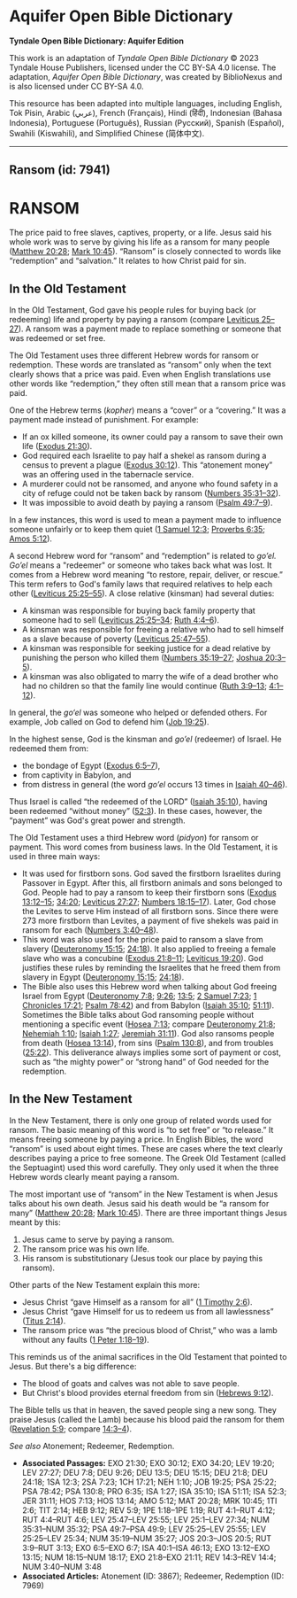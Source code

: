 # Aquifer Open Bible Dictionary

**Tyndale Open Bible Dictionary: Aquifer Edition**

This work is an adaptation of *Tyndale Open Bible Dictionary* © 2023 Tyndale House Publishers, licensed under the CC BY\-SA 4\.0 license. The adaptation, *Aquifer Open Bible Dictionary*, was created by BiblioNexus and is also licensed under CC BY\-SA 4\.0\.

This resource has been adapted into multiple languages, including English, Tok Pisin, Arabic (عربي), French (Français), Hindi (हिंदी), Indonesian (Bahasa Indonesia), Portuguese (Português), Russian (Русский), Spanish (Español), Swahili (Kiswahili), and Simplified Chinese (简体中文).



--------------------------------

## Ransom (id: 7941)

RANSOM
======

The price paid to free slaves, captives, property, or a life. Jesus said his whole work was to serve by giving his life as a ransom for many people ([Matthew 20:28](https://ref.ly/Matt20:28); [Mark 10:45](https://ref.ly/Mark10:45)). “Ransom” is closely connected to words like “redemption” and “salvation.” It relates to how Christ paid for sin.

In the Old Testament
--------------------

In the Old Testament, God gave his people rules for buying back (or redeeming) life and property by paying a ransom (compare [Leviticus 25–27](https://ref.ly/Lev25:1-Lev27:34)). A ransom was a payment made to replace something or someone that was redeemed or set free.

The Old Testament uses three different Hebrew words for ransom or redemption. These words are translated as “ransom” only when the text clearly shows that a price was paid. Even when English translations use other words like “redemption,” they often still mean that a ransom price was paid.

One of the Hebrew terms (*kopher*) means a “cover” or a “covering.” It was a payment made instead of punishment. For example:

* If an ox killed someone, its owner could pay a ransom to save their own life ([Exodus 21:30](https://ref.ly/Exod21:30)).
* God required each Israelite to pay half a shekel as ransom during a census to prevent a plague ([Exodus 30:12](https://ref.ly/Exod30:12)). This “atonement money” was an offering used in the tabernacle service.
* A murderer could not be ransomed, and anyone who found safety in a city of refuge could not be taken back by ransom ([Numbers 35:31–32](https://ref.ly/Num35:31-Num35:32)).
* It was impossible to avoid death by paying a ransom ([Psalm 49:7–9](https://ref.ly/Ps49:7-Ps49:9)).

In a few instances, this word is used to mean a payment made to influence someone unfairly or to keep them quiet ([1 Samuel 12:3](https://ref.ly/1Sam12:3); [Proverbs 6:35](https://ref.ly/Prov6:35); [Amos 5:12](https://ref.ly/Amos5:12)).

A second Hebrew word for “ransom” and “redemption” is related to *go’el.* *Go’el* means a "redeemer" or someone who takes back what was lost. It comes from a Hebrew word meaning “to restore, repair, deliver, or rescue.” This term refers to God's family laws that required relatives to help each other ([Leviticus 25:25–55](https://ref.ly/Lev25:25-Lev25:55)). A close relative (kinsman) had several duties:

* A kinsman was responsible for buying back family property that someone had to sell ([Leviticus 25:25–34](https://ref.ly/Lev25:25-Lev25:34); [Ruth 4:4–6](https://ref.ly/Ruth4:4-Ruth4:6)).
* A kinsman was responsible for freeing a relative who had to sell himself as a slave because of poverty ([Leviticus 25:47–55](https://ref.ly/Lev25:47-Lev25:55)).
* A kinsman was responsible for seeking justice for a dead relative by punishing the person who killed them ([Numbers 35:19–27](https://ref.ly/Num35:19-Num35:27); [Joshua 20:3–5](https://ref.ly/Josh20:3-Josh20:5)).
* A kinsman was also obligated to marry the wife of a dead brother who had no children so that the family line would continue ([Ruth 3:9–13](https://ref.ly/Ruth3:9-Ruth3:13); [4:1–12](https://ref.ly/Ruth4:1-Ruth4:12)).

In general, the *go‘el* was someone who helped or defended others. For example, Job called on God to defend him ([Job 19:25](https://ref.ly/Job19:25)). 

In the highest sense, God is the kinsman and *go’el* (redeemer) of Israel. He redeemed them from:

* the bondage of Egypt ([Exodus 6:5–7](https://ref.ly/Exod6:5-Exod6:7)),
* from captivity in Babylon, and
* from distress in general (the word *go’el* occurs 13 times in [Isaiah 40–46](https://ref.ly/Isa40:1-Isa46:13)).

Thus Israel is called “the redeemed of the LORD” ([Isaiah 35:10](https://ref.ly/Isa35:10)), having been redeemed “without money” ([52:3](https://ref.ly/Isa52:3)). In these cases, however, the “payment” was God's great power and strength.

The Old Testament uses a third Hebrew word (*pidyon*) for ransom or payment. This word comes from business laws. In the Old Testament, it is used in three main ways:

* It was used for firstborn sons. God saved the firstborn Israelites during Passover in Egypt. After this, all firstborn animals and sons belonged to God. People had to pay a ransom to keep their firstborn sons ([Exodus 13:12–15](https://ref.ly/Exod13:12-Exod13:15); [34:20](https://ref.ly/Exod34:20); [Leviticus 27:27](https://ref.ly/Lev27:27); [Numbers 18:15–17](https://ref.ly/Num18:15-Num18:17)). Later, God chose the Levites to serve Him instead of all firstborn sons. Since there were 273 more firstborn than Levites, a payment of five shekels was paid in ransom for each ([Numbers 3:40–48](https://ref.ly/Num3:40-Num3:48)).
* This word was also used for the price paid to ransom a slave from slavery ([Deuteronomy 15:15](https://ref.ly/Deut15:15); [24:18](https://ref.ly/Deut24:18)). It also applied to freeing a female slave who was a concubine ([Exodus 21:8–11](https://ref.ly/Exod21:8-Exod21:11); [Leviticus 19:20](https://ref.ly/Lev19:20)). God justifies these rules by reminding the Israelites that he freed them from slavery in Egypt ([Deuteronomy 15:15](https://ref.ly/Deut15:15); [24:18](https://ref.ly/Deut24:18)).
* The Bible also uses this Hebrew word when talking about God freeing Israel from Egypt ([Deuteronomy 7:8](https://ref.ly/Deut7:8); [9:26](https://ref.ly/Deut9:26); [13:5](https://ref.ly/Deut13:5); [2 Samuel 7:23](https://ref.ly/2Sam7:23); [1 Chronicles 17:21](https://ref.ly/1Chr17:21); [Psalm 78:42](https://ref.ly/Ps78:42)) and from Babylon ([Isaiah 35:10](https://ref.ly/Isa35:10); [51:11](https://ref.ly/Isa51:11)). Sometimes the Bible talks about God ransoming people without mentioning a specific event ([Hosea 7:13](https://ref.ly/Hos7:13); compare [Deuteronomy 21:8](https://ref.ly/Deut21:8); [Nehemiah 1:10](https://ref.ly/Neh1:10); [Isaiah 1:27](https://ref.ly/Isa1:27); [Jeremiah 31:11](https://ref.ly/Jer31:11)). God also ransoms people from death ([Hosea 13:14](https://ref.ly/Hos13:14)), from sins ([Psalm 130:8](https://ref.ly/Ps130:8)), and from troubles ([25:22](https://ref.ly/Ps25:22)). This deliverance always implies some sort of payment or cost, such as “the mighty power” or “strong hand” of God needed for the redemption.

In the New Testament
--------------------

In the New Testament, there is only one group of related words used for ransom. The basic meaning of this word is “to set free” or “to release.” It means freeing someone by paying a price. In English Bibles, the word “ransom” is used about eight times. These are cases where the text clearly describes paying a price to free someone. The Greek Old Testament (called the Septuagint) used this word carefully. They only used it when the three Hebrew words clearly meant paying a ransom.

The most important use of “ransom” in the New Testament is when Jesus talks about his own death. Jesus said his death would be “a ransom for many” ([Matthew 20:28](https://ref.ly/Matt20:28); [Mark 10:45](https://ref.ly/Mark10:45)). There are three important things Jesus meant by this: 

1. Jesus came to serve by paying a ransom.
2. The ransom price was his own life.
3. His ransom is substitutionary (Jesus took our place by paying this ransom).

Other parts of the New Testament explain this more:

* Jesus Christ “gave Himself as a ransom for all” ([1 Timothy 2:6](https://ref.ly/1Tim2:6)).
* Jesus Christ “gave Himself for us to redeem us from all lawlessness” ([Titus 2:14](https://ref.ly/Titus2:14)).
* The ransom price was “the precious blood of Christ,” who was a lamb without any faults ([1 Peter 1:18–19](https://ref.ly/1Pet1:18-1Pet1:19)).

This reminds us of the animal sacrifices in the Old Testament that pointed to Jesus. But there's a big difference: 

* The blood of goats and calves was not able to save people.
* But Christ's blood provides eternal freedom from sin ([Hebrews 9:12](https://ref.ly/Heb9:12)).

The Bible tells us that in heaven, the saved people sing a new song. They praise Jesus (called the Lamb) because his blood paid the ransom for them ([Revelation 5:9](https://ref.ly/Rev5:9); compare [14:3–4](https://ref.ly/Rev14:3-Rev14:4)).

*See also* Atonement; Redeemer, Redemption.

* **Associated Passages:** EXO 21:30; EXO 30:12; EXO 34:20; LEV 19:20; LEV 27:27; DEU 7:8; DEU 9:26; DEU 13:5; DEU 15:15; DEU 21:8; DEU 24:18; 1SA 12:3; 2SA 7:23; 1CH 17:21; NEH 1:10; JOB 19:25; PSA 25:22; PSA 78:42; PSA 130:8; PRO 6:35; ISA 1:27; ISA 35:10; ISA 51:11; ISA 52:3; JER 31:11; HOS 7:13; HOS 13:14; AMO 5:12; MAT 20:28; MRK 10:45; 1TI 2:6; TIT 2:14; HEB 9:12; REV 5:9; 1PE 1:18–1PE 1:19; RUT 4:1–RUT 4:12; RUT 4:4–RUT 4:6; LEV 25:47–LEV 25:55; LEV 25:1–LEV 27:34; NUM 35:31–NUM 35:32; PSA 49:7–PSA 49:9; LEV 25:25–LEV 25:55; LEV 25:25–LEV 25:34; NUM 35:19–NUM 35:27; JOS 20:3–JOS 20:5; RUT 3:9–RUT 3:13; EXO 6:5–EXO 6:7; ISA 40:1–ISA 46:13; EXO 13:12–EXO 13:15; NUM 18:15–NUM 18:17; EXO 21:8–EXO 21:11; REV 14:3–REV 14:4; NUM 3:40–NUM 3:48
* **Associated Articles:** Atonement (ID: 3867); Redeemer, Redemption (ID: 7969)

